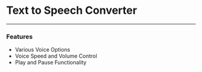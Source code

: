 <h1>Text to Speech Converter</h1>
<hr>
<h3>Features</h3>
<ul>
  <li>Various Voice Options</li>
  <li>Voice Speed and Volume Control</li>
  <li>Play and Pause Functionality</li>
</ul>
